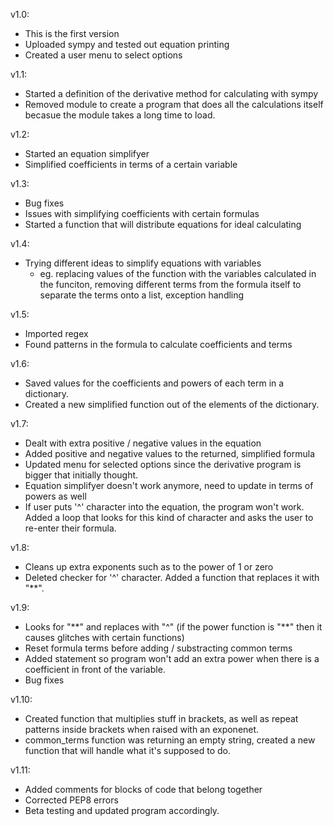v1.0:
- This is the first version
- Uploaded sympy and tested out equation printing
- Created a user menu to select options

v1.1:
- Started a definition of the derivative method for calculating with sympy
- Removed module to create a program that does all the calculations itself becasue the module takes a long time to load.

v1.2:
- Started an equation simplifyer
- Simplified coefficients in terms of a certain variable

v1.3:
- Bug fixes
- Issues with simplifying coefficients with certain formulas
- Started a function that will distribute equations for ideal calculating

v1.4:
- Trying different ideas to simplify equations with variables 
    - eg. replacing values of the function with the variables calculated in the funciton, removing different terms from the formula itself to separate the terms onto a list, exception handling

v1.5:
- Imported regex
- Found patterns in the formula to calculate coefficients and terms

v1.6:
- Saved values for the coefficients and powers of each term in a dictionary.
- Created a new simplified function out of the elements of the dictionary.

v1.7:
- Dealt with extra positive / negative values in the equation
- Added positive and negative values to the returned, simplified formula
- Updated menu for selected options since the derivative program is bigger that initially thought.
- Equation simplifyer doesn't work anymore, need to update in terms of powers as well
- If user puts '^' character into the equation, the program won't work. Added a loop that looks for this kind of character and asks the user to re-enter their formula.

v1.8:
- Cleans up extra exponents such as to the power of 1 or zero
- Deleted checker for '^' character. Added a function that replaces it with "\**".

v1.9:
- Looks for "\*\*" and replaces with "^" (if the power function is "**" then it causes glitches with certain functions)
- Reset formula terms before adding / substracting common terms
- Added statement so program won't add an extra power when there is a coefficient in front of the variable.
- Bug fixes

v1.10:
- Created function that multiplies stuff in brackets, as well as repeat patterns inside brackets when raised with an exponenet.
- common_terms function was returning an empty string, created a new function that will handle what it's supposed to do.

v1.11:
- Added comments for blocks of code that belong together
- Corrected PEP8 errors
- Beta testing and updated program accordingly.